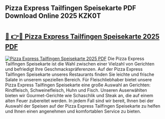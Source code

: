## Pizza Express Tailfingen Speisekarte PDF Download Online 2025 KZK0T

# <h2><a href="http://gc7zp6w.nevu.top/?p=Pizza+Express+Tailfingen+Speisekarte">🔗 👉🔴 Pizza Express Tailfingen Speisekarte 2025 PDF</a></h2>

[![Pizza Express Tailfingen Speisekarte 2025 PDF](https://i.imgur.com/dBaPXMq.png)](http://gc7zp6w.nevu.top/?p=Pizza+Express+Tailfingen+Speisekarte)
Die Pizza Express Tailfingen Speisekarte ist die Wahl zwischen einer Vielzahl von Gerichten und befriedigt Ihre Geschmackspräferenzen. Auf der Pizza Express Tailfingen Speisekarte unseres Restaurants finden Sie leichte und frische Salate in unserem speziellen Bereich. Für Fleischliebhaber bietet unsere Pizza Express Tailfingen Speisekarte eine große Auswahl an Gerichten: Rindfleisch, Schweinefleisch, Huhn und Fisch. Unseren Auserwählten bieten wir Gourmet-Gerichte wie Schaschlik und Steak an, die auf einem alten Feuer zubereitet werden. In jedem Fall sind wir bereit, Ihnen bei der Auswahl der Speisen auf der Pizza Express Tailfingen Speisekarte zu helfen und Ihnen einen angenehmen und komfortablen Service zu bieten.
